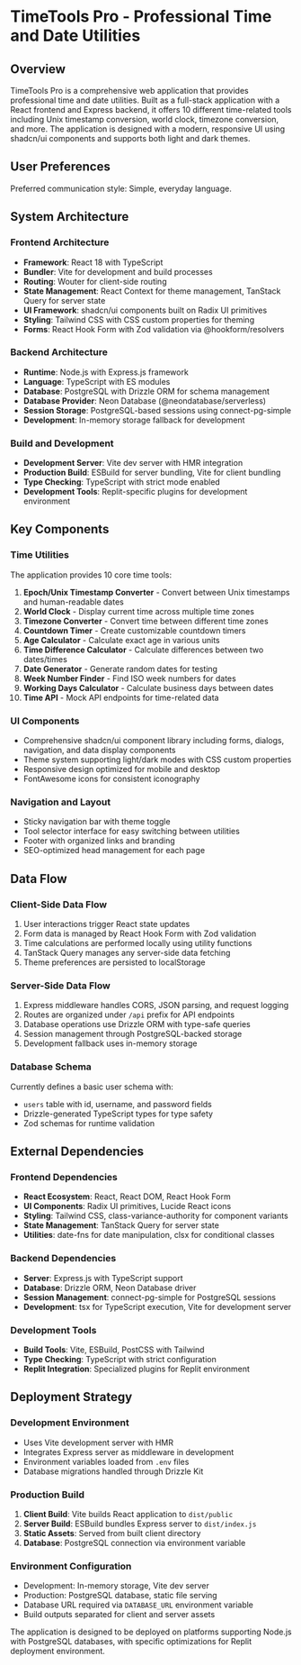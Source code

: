 # TimeTools Pro - Professional Time and Date Utilities

## Overview

TimeTools Pro is a comprehensive web application that provides professional time and date utilities. Built as a full-stack application with a React frontend and Express backend, it offers 10 different time-related tools including Unix timestamp conversion, world clock, timezone conversion, and more. The application is designed with a modern, responsive UI using shadcn/ui components and supports both light and dark themes.

## User Preferences

Preferred communication style: Simple, everyday language.

## System Architecture

### Frontend Architecture
- **Framework**: React 18 with TypeScript
- **Bundler**: Vite for development and build processes
- **Routing**: Wouter for client-side routing
- **State Management**: React Context for theme management, TanStack Query for server state
- **UI Framework**: shadcn/ui components built on Radix UI primitives
- **Styling**: Tailwind CSS with CSS custom properties for theming
- **Forms**: React Hook Form with Zod validation via @hookform/resolvers

### Backend Architecture
- **Runtime**: Node.js with Express.js framework
- **Language**: TypeScript with ES modules
- **Database**: PostgreSQL with Drizzle ORM for schema management
- **Database Provider**: Neon Database (@neondatabase/serverless)
- **Session Storage**: PostgreSQL-based sessions using connect-pg-simple
- **Development**: In-memory storage fallback for development

### Build and Development
- **Development Server**: Vite dev server with HMR integration
- **Production Build**: ESBuild for server bundling, Vite for client bundling
- **Type Checking**: TypeScript with strict mode enabled
- **Development Tools**: Replit-specific plugins for development environment

## Key Components

### Time Utilities
The application provides 10 core time tools:
1. **Epoch/Unix Timestamp Converter** - Convert between Unix timestamps and human-readable dates
2. **World Clock** - Display current time across multiple time zones
3. **Timezone Converter** - Convert time between different time zones
4. **Countdown Timer** - Create customizable countdown timers
5. **Age Calculator** - Calculate exact age in various units
6. **Time Difference Calculator** - Calculate differences between two dates/times
7. **Date Generator** - Generate random dates for testing
8. **Week Number Finder** - Find ISO week numbers for dates
9. **Working Days Calculator** - Calculate business days between dates
10. **Time API** - Mock API endpoints for time-related data

### UI Components
- Comprehensive shadcn/ui component library including forms, dialogs, navigation, and data display components
- Theme system supporting light/dark modes with CSS custom properties
- Responsive design optimized for mobile and desktop
- FontAwesome icons for consistent iconography

### Navigation and Layout
- Sticky navigation bar with theme toggle
- Tool selector interface for easy switching between utilities
- Footer with organized links and branding
- SEO-optimized head management for each page

## Data Flow

### Client-Side Data Flow
1. User interactions trigger React state updates
2. Form data is managed by React Hook Form with Zod validation
3. Time calculations are performed locally using utility functions
4. TanStack Query manages any server-side data fetching
5. Theme preferences are persisted to localStorage

### Server-Side Data Flow
1. Express middleware handles CORS, JSON parsing, and request logging
2. Routes are organized under `/api` prefix for API endpoints
3. Database operations use Drizzle ORM with type-safe queries
4. Session management through PostgreSQL-backed storage
5. Development fallback uses in-memory storage

### Database Schema
Currently defines a basic user schema with:
- `users` table with id, username, and password fields
- Drizzle-generated TypeScript types for type safety
- Zod schemas for runtime validation

## External Dependencies

### Frontend Dependencies
- **React Ecosystem**: React, React DOM, React Hook Form
- **UI Components**: Radix UI primitives, Lucide React icons
- **Styling**: Tailwind CSS, class-variance-authority for component variants
- **State Management**: TanStack Query for server state
- **Utilities**: date-fns for date manipulation, clsx for conditional classes

### Backend Dependencies
- **Server**: Express.js with TypeScript support
- **Database**: Drizzle ORM, Neon Database driver
- **Session Management**: connect-pg-simple for PostgreSQL sessions
- **Development**: tsx for TypeScript execution, Vite for development server

### Development Tools
- **Build Tools**: Vite, ESBuild, PostCSS with Tailwind
- **Type Checking**: TypeScript with strict configuration
- **Replit Integration**: Specialized plugins for Replit environment

## Deployment Strategy

### Development Environment
- Uses Vite development server with HMR
- Integrates Express server as middleware in development
- Environment variables loaded from `.env` files
- Database migrations handled through Drizzle Kit

### Production Build
1. **Client Build**: Vite builds React application to `dist/public`
2. **Server Build**: ESBuild bundles Express server to `dist/index.js`
3. **Static Assets**: Served from built client directory
4. **Database**: PostgreSQL connection via environment variable

### Environment Configuration
- Development: In-memory storage, Vite dev server
- Production: PostgreSQL database, static file serving
- Database URL required via `DATABASE_URL` environment variable
- Build outputs separated for client and server assets

The application is designed to be deployed on platforms supporting Node.js with PostgreSQL databases, with specific optimizations for Replit deployment environment.